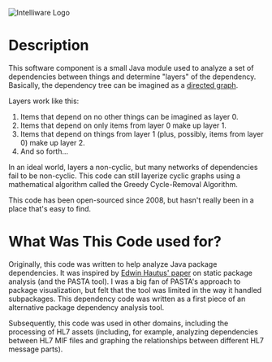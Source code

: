 ![Intelliware Logo](http://www.intelliware.com/wp-content/uploads/intelliware-logo.png "Intelliware Software Development")

# Description

This software component is a small Java module used to analyze a set of dependencies
between things and determine "layers" of the dependency. Basically, the dependency 
tree can be imagined as a [directed graph](https://en.wikipedia.org/wiki/Directed_graph).

Layers work like this: 

1. Items that depend on no other things can be imagined as layer 0.
2. Items that depend on only items from layer 0 make up layer 1.
3. Items that depend on things from layer 1 (plus, possibly, items from layer 0) make up
layer 2.
4. And so forth...

In an ideal world, layers a non-cyclic, but many networks of dependencies fail to be 
non-cyclic. This code can still layerize cyclic graphs using a mathematical algorithm 
called the Greedy Cycle-Removal Algorithm. 

This code has been open-sourced since 2008, but hasn't really been in a place that's 
easy to find.

# What Was This Code used for?

Originally, this code was written to help analyze Java package dependencies.  It was 
inspired by [Edwin Hautus' paper](http://ehautus.home.xs4all.nl/papers/PASTA.pdf) on 
static package analysis (and the PASTA tool). I was a big fan of PASTA's approach to 
package visualization, but felt that the tool was limited in the way it handled 
subpackages. This dependency code was written as a first piece of an alternative 
package dependency analysis tool.

Subsequently, this code was used in other domains, including the processing of HL7 
assets (including, for example, analyzing dependencies between HL7 MIF files and 
graphing the relationships between different HL7 message parts).



